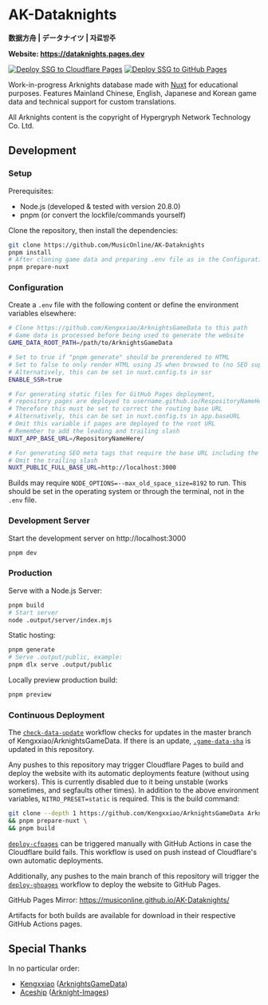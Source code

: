 # AK-Dataknights

**数据方舟 | データナイツ | 자료방주**

**Website: https://dataknights.pages.dev**

[![Deploy SSG to Cloudflare Pages](https://github.com/MusicOnline/AK-Dataknights/actions/workflows/deploy-cfpages.yml/badge.svg)](https://github.com/MusicOnline/AK-Dataknights/actions/workflows/deploy-cfpages.yml) [![Deploy SSG to GitHub Pages](https://github.com/MusicOnline/AK-Dataknights/actions/workflows/deploy-ghpages.yml/badge.svg)](https://github.com/MusicOnline/AK-Dataknights/actions/workflows/deploy-ghpages.yml)

Work-in-progress Arknights database made with [Nuxt](https://nuxt.com) for educational purposes. Features Mainland Chinese, English, Japanese and Korean game data and technical support for custom translations.

All Arknights content is the copyright of Hypergryph Network Technology Co. Ltd.

## Development

### Setup

Prerequisites:

- Node.js (developed & tested with version 20.8.0)
- pnpm (or convert the lockfile/commands yourself)

Clone the repository, then install the dependencies:

```bash
git clone https://github.com/MusicOnline/AK-Dataknights
pnpm install
# After cloning game data and preparing .env file as in the Configuration section
pnpm prepare-nuxt
```

### Configuration

Create a `.env` file with the following content or define the environment variables elsewhere:

```bash
# Clone https://github.com/Kengxxiao/ArknightsGameData to this path
# Game data is processed before being used to generate the website
GAME_DATA_ROOT_PATH=/path/to/ArknightsGameData

# Set to true if "pnpm generate" should be prerendered to HTML
# Set to false to only render HTML using JS when browsed to (no SEO support)
# Alternatively, this can be set in nuxt.config.ts in ssr
ENABLE_SSR=true

# For generating static files for GitHub Pages deployment,
# repository pages are deployed to username.github.io/RespositoryNameHere
# Therefore this must be set to correct the routing base URL
# Alternatively, this can be set in nuxt.config.ts in app.baseURL
# Omit this variable if pages are deployed to the root URL
# Remember to add the leading and trailing slash
NUXT_APP_BASE_URL=/RepositoryNameHere/

# For generating SEO meta tags that require the base URL including the domain name
# Omit the trailing slash
NUXT_PUBLIC_FULL_BASE_URL=http://localhost:3000
```

Builds may require `NODE_OPTIONS=--max_old_space_size=8192` to run.
This should be set in the operating system or through the terminal, not in the `.env` file.

### Development Server

Start the development server on http://localhost:3000

```bash
pnpm dev
```

### Production

Serve with a Node.js Server:

```bash
pnpm build
# Start server
node .output/server/index.mjs
```

Static hosting:

```bash
pnpm generate
# Serve .output/public, example:
pnpm dlx serve .output/public
```

Locally preview production build:

```bash
pnpm preview
```

### Continuous Deployment

The [`check-data-update`](./.github/workflows/check-data-update.yml) workflow checks for updates in the master branch of Kengxxiao/ArknightsGameData. If there is an update, [`.game-data-sha`](./data/.game-data-sha) is updated in this repository.

Any pushes to this repository may trigger Cloudflare Pages to build and deploy the website with its automatic deployments feature (without using workers). This is currently disabled due to it being unstable (works sometimes, and segfaults other times). In addition to the above environment variables, `NITRO_PRESET=static` is required. This is the build command:

```bash
git clone --depth 1 https://github.com/Kengxxiao/ArknightsGameData ArknightsGameData \
&& pnpm prepare-nuxt \
&& pnpm build
```

[`deploy-cfpages`](./.github/workflows/deploy-cfpages.yml) can be triggered manually with GitHub Actions in case the Cloudflare build fails. This workflow is used on push instead of Cloudflare's own automatic deployments.

Additionally, any pushes to the main branch of this repository will trigger the [`deploy-ghpages`](./.github/workflows/deploy-ghpages.yml) workflow to deploy the website to GitHub Pages.

GitHub Pages Mirror: https://musiconline.github.io/AK-Dataknights/

Artifacts for both builds are available for download in their respective GitHub Actions pages.

## Special Thanks

In no particular order:

- [Kengxxiao](https://github.com/Kengxxiao) ([ArknightsGameData](https://github.com/Kengxxiao/ArknightsGameData))
- [Aceship](https://github.com/Aceship) ([Arknight-Images](https://github.com/Aceship/Arknight-Images))
